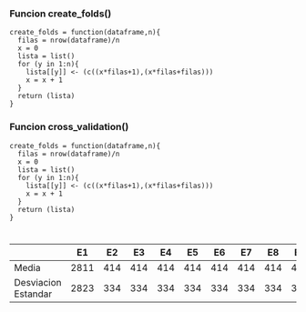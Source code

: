 <h3> Funcion create_folds() </h3>

```
create_folds = function(dataframe,n){
  filas = nrow(dataframe)/n
  x = 0
  lista = list()
  for (y in 1:n){
    lista[[y]] <- (c((x*filas+1),(x*filas+filas)))
    x = x + 1
  }
  return (lista)
}
```

<h3> Funcion cross_validation() </h3>

```
create_folds = function(dataframe,n){
  filas = nrow(dataframe)/n
  x = 0
  lista = list()
  for (y in 1:n){
    lista[[y]] <- (c((x*filas+1),(x*filas+filas)))
    x = x + 1
  }
  return (lista)
}
```

<h1> </h1>

|  | E1 | E2 | E3 | E4 | E5 | E6 | E7 | E8 | E9 | E10 |
| ------------- | ------------- | ------------- | ------------- | ------------- | ------------- | ------------- | ------------- | ------------- | ------------- | ------------- |
| Media  | 2811  | 414  | 414  | 414  | 414  | 414  | 414  | 414  | 414  | 414  |
| Desviacion Estandar  | 2823  | 334  | 334  | 334  | 334  | 334  | 334  | 334  | 334  | 334  |
